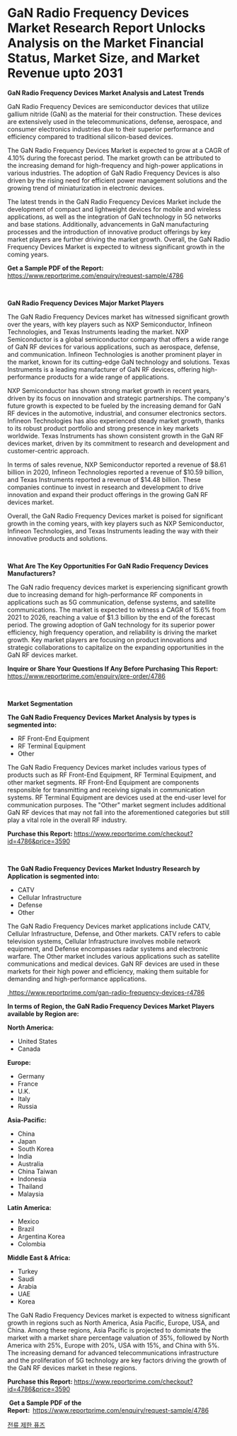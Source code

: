 <p><h1>GaN Radio Frequency Devices Market Research Report Unlocks Analysis on the Market Financial Status, Market Size, and Market Revenue upto 2031</h1></p><p><strong>GaN Radio Frequency Devices Market Analysis and Latest Trends</strong></p>
<p><p>GaN Radio Frequency Devices are semiconductor devices that utilize gallium nitride (GaN) as the material for their construction. These devices are extensively used in the telecommunications, defense, aerospace, and consumer electronics industries due to their superior performance and efficiency compared to traditional silicon-based devices.</p><p>The GaN Radio Frequency Devices Market is expected to grow at a CAGR of 4.10% during the forecast period. The market growth can be attributed to the increasing demand for high-frequency and high-power applications in various industries. The adoption of GaN Radio Frequency Devices is also driven by the rising need for efficient power management solutions and the growing trend of miniaturization in electronic devices.</p><p>The latest trends in the GaN Radio Frequency Devices Market include the development of compact and lightweight devices for mobile and wireless applications, as well as the integration of GaN technology in 5G networks and base stations. Additionally, advancements in GaN manufacturing processes and the introduction of innovative product offerings by key market players are further driving the market growth. Overall, the GaN Radio Frequency Devices Market is expected to witness significant growth in the coming years.</p></p>
<p><strong>Get a Sample PDF of the Report:&nbsp;</strong> <a href="https://www.reportprime.com/enquiry/request-sample/4786">https://www.reportprime.com/enquiry/request-sample/4786</a></p>
<p>&nbsp;</p>
<p><strong>GaN Radio Frequency Devices Major Market Players</strong></p>
<p><p>The GaN Radio Frequency Devices market has witnessed significant growth over the years, with key players such as NXP Semiconductor, Infineon Technologies, and Texas Instruments leading the market. NXP Semiconductor is a global semiconductor company that offers a wide range of GaN RF devices for various applications, such as aerospace, defense, and communication. Infineon Technologies is another prominent player in the market, known for its cutting-edge GaN technology and solutions. Texas Instruments is a leading manufacturer of GaN RF devices, offering high-performance products for a wide range of applications.</p><p>NXP Semiconductor has shown strong market growth in recent years, driven by its focus on innovation and strategic partnerships. The company's future growth is expected to be fueled by the increasing demand for GaN RF devices in the automotive, industrial, and consumer electronics sectors. Infineon Technologies has also experienced steady market growth, thanks to its robust product portfolio and strong presence in key markets worldwide. Texas Instruments has shown consistent growth in the GaN RF devices market, driven by its commitment to research and development and customer-centric approach.</p><p>In terms of sales revenue, NXP Semiconductor reported a revenue of $8.61 billion in 2020, Infineon Technologies reported a revenue of $10.59 billion, and Texas Instruments reported a revenue of $14.48 billion. These companies continue to invest in research and development to drive innovation and expand their product offerings in the growing GaN RF devices market.</p><p>Overall, the GaN Radio Frequency Devices market is poised for significant growth in the coming years, with key players such as NXP Semiconductor, Infineon Technologies, and Texas Instruments leading the way with their innovative products and solutions.</p></p>
<p>&nbsp;</p>
<p><strong>What Are The Key Opportunities For GaN Radio Frequency Devices Manufacturers?</strong></p>
<p><p>The GaN radio frequency devices market is experiencing significant growth due to increasing demand for high-performance RF components in applications such as 5G communication, defense systems, and satellite communications. The market is expected to witness a CAGR of 15.6% from 2021 to 2026, reaching a value of $1.3 billion by the end of the forecast period. The growing adoption of GaN technology for its superior power efficiency, high frequency operation, and reliability is driving the market growth. Key market players are focusing on product innovations and strategic collaborations to capitalize on the expanding opportunities in the GaN RF devices market.</p></p>
<p><strong>Inquire or Share Your Questions If Any Before Purchasing This Report:</strong> <a href="https://www.reportprime.com/enquiry/pre-order/4786">https://www.reportprime.com/enquiry/pre-order/4786</a></p>
<p>&nbsp;</p>
<p><strong>Market Segmentation</strong></p>
<p><strong>The GaN Radio Frequency Devices Market Analysis by types is segmented into:</strong></p>
<p><ul><li>RF Front-End Equipment</li><li>RF Terminal Equipment</li><li>Other</li></ul></p>
<p><p>The GaN Radio Frequency Devices market includes various types of products such as RF Front-End Equipment, RF Terminal Equipment, and other market segments. RF Front-End Equipment are components responsible for transmitting and receiving signals in communication systems. RF Terminal Equipment are devices used at the end-user level for communication purposes. The "Other" market segment includes additional GaN RF devices that may not fall into the aforementioned categories but still play a vital role in the overall RF industry.</p></p>
<p><strong>Purchase this Report:&nbsp;</strong><a href="https://www.reportprime.com/checkout?id=4786&price=3590">https://www.reportprime.com/checkout?id=4786&price=3590</a></p>
<p>&nbsp;</p>
<p><strong>The GaN Radio Frequency Devices Market Industry Research by Application is segmented into:</strong></p>
<p><ul><li>CATV</li><li>Cellular Infrastructure</li><li>Defense</li><li>Other</li></ul></p>
<p><p>The GaN Radio Frequency Devices market applications include CATV, Cellular Infrastructure, Defense, and Other markets. CATV refers to cable television systems, Cellular Infrastructure involves mobile network equipment, and Defense encompasses radar systems and electronic warfare. The Other market includes various applications such as satellite communications and medical devices. GaN RF devices are used in these markets for their high power and efficiency, making them suitable for demanding and high-performance applications.</p></p>
<p><a href="https://www.reportprime.com/gan-radio-frequency-devices-r4786">&nbsp;https://www.reportprime.com/gan-radio-frequency-devices-r4786</a></p>
<p><strong>In terms of Region, the GaN Radio Frequency Devices Market Players available by Region are:</strong></p>
<p>
    <p> <strong> North America: </strong>
        <ul>
            <li>United States</li>
            <li>Canada</li>
        </ul>
        </p> 
    <p> <strong> Europe: </strong>
        <ul>
            <li>Germany</li>
            <li>France</li>
            <li>U.K.</li>
            <li>Italy</li>
            <li>Russia</li>
        </ul>
        </p> 
    <p> <strong> Asia-Pacific: </strong>
        <ul>
            <li>China</li>
            <li>Japan</li>
            <li>South Korea</li>
            <li>India</li>
            <li>Australia</li>
            <li>China Taiwan</li>
            <li>Indonesia</li>
            <li>Thailand</li>
            <li>Malaysia</li>
        </ul>
        </p> 
    <p> <strong> Latin America: </strong>
        <ul>
            <li>Mexico</li>
            <li>Brazil</li>
            <li>Argentina Korea</li>
            <li>Colombia</li>
        </ul>
        </p> 
    <p> <strong> Middle East & Africa: </strong>
        <ul>
            <li>Turkey</li>
            <li>Saudi</li>
            <li>Arabia</li>
            <li>UAE</li>
            <li>Korea</li>
        </ul>
    </p>
    </p>
<p><p>The GaN Radio Frequency Devices market is expected to witness significant growth in regions such as North America, Asia Pacific, Europe, USA, and China. Among these regions, Asia Pacific is projected to dominate the market with a market share percentage valuation of 35%, followed by North America with 25%, Europe with 20%, USA with 15%, and China with 5%. The increasing demand for advanced telecommunications infrastructure and the proliferation of 5G technology are key factors driving the growth of the GaN RF devices market in these regions.</p></p>
<p><strong>Purchase this Report: </strong><a href="https://www.reportprime.com/checkout?id=4786&price=3590">https://www.reportprime.com/checkout?id=4786&price=3590</a></p>
<p>&nbsp;<strong>Get a Sample PDF of the Report:&nbsp;&nbsp;</strong><a href="https://www.reportprime.com/enquiry/request-sample/4786">https://www.reportprime.com/enquiry/request-sample/4786</a></p>
<p><strong></strong></p>
<p><p><a href="https://github.com/jntpkh496620/Market-Research-Report-List-2/blob/main/213122370188.md">전류 제한 퓨즈</a></p></p>